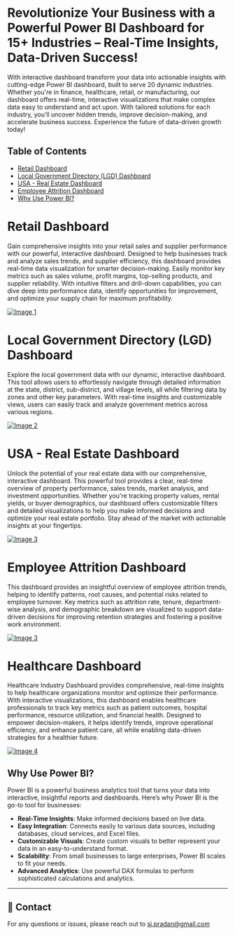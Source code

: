 # Revolutionize Your Business with a Powerful Power BI Dashboard for 15+ Industries – Real-Time Insights, Data-Driven Success!

With interactive dashboard transform your data into actionable insights with cutting-edge Power BI dashboard, built to serve 20 dynamic industries. Whether you're in finance, healthcare, retail, or manufacturing, our dashboard offers real-time, interactive visualizations that make complex data easy to understand and act upon. With tailored solutions for each industry, you’ll uncover hidden trends, improve decision-making, and accelerate business success. Experience the future of data-driven growth today!

## Table of Contents

- [Retail Dashboard](#retail-dashboard)
- [Local Government Directory (LGD) Dashboard](#local-government-directory-lgd-dashboard)
- [USA - Real Estate Dashboard](#usa---real-estate-dashboard)
- [Employee Attrition Dashboard](#employee-attrition-dashboard)
- [Why Use Power BI?](#why-use-power-bi)

# Retail Dashboard

Gain comprehensive insights into your retail sales and supplier performance with our powerful, interactive dashboard. Designed to help businesses track and analyze sales trends, and supplier efficiency, this dashboard provides real-time data visualization for smarter decision-making. Easily monitor key metrics such as sales volume, profit margins, top-selling products, and supplier reliability. With intuitive filters and drill-down capabilities, you can dive deep into performance data, identify opportunities for improvement, and optimize your supply chain for maximum profitability.


[![Image 1](https://github.com/sjpradhan/Dashboards/blob/gh-pages/Images/Retail%20Dashboard.png)](https://app.powerbi.com/view?r=eyJrIjoiYzU5OWJjOGQtOGNjNy00MjY0LTkwZWEtZjIwNDA1ODhlMmJmIiwidCI6ImNmMzM1YjY0LTg5NzAtNGZiNS1hYWVlLTczMTMwYzczNTEzOSJ9&pageName=61601f004800b9036737)

# Local Government Directory (LGD) Dashboard

Explore the local government data with our dynamic, interactive dashboard. This tool allows users to effortlessly navigate through detailed information at the state, district, sub-district, and village levels, all while filtering data by zones and other key parameters. With real-time insights and customizable views, users can easily track and analyze government metrics across various regions.

[![Image 2](https://github.com/sjpradhan/Dashboards/blob/gh-pages/Images/LGD-%20Dashboard.png)](https://app.powerbi.com/view?r=eyJrIjoiMjYwNDU0MzgtN2M2NC00M2UwLTljZWUtY2FmNGNjNGUxYjA5IiwidCI6ImNmMzM1YjY0LTg5NzAtNGZiNS1hYWVlLTczMTMwYzczNTEzOSJ9&pageName=848ad9c79b1971ff7579)

# USA - Real Estate Dashboard

Unlock the potential of your real estate data with our comprehensive, interactive dashboard. This powerful tool provides a clear, real-time overview of property performance, sales trends, market analysis, and investment opportunities. Whether you're tracking property values, rental yields, or buyer demographics, our dashboard offers customizable filters and detailed visualizations to help you make informed decisions and optimize your real estate portfolio. Stay ahead of the market with actionable insights at your fingertips.

[![Image 3](https://github.com/sjpradhan/Dashboards/blob/gh-pages/Images/USA%20Real%20Estate%20Dashboard.png)](https://app.powerbi.com/view?r=eyJrIjoiZGI5OGQ5MzktZDYwMS00ZjAyLWJlZjgtYWE4MThmZmIwOGQ1IiwidCI6ImNmMzM1YjY0LTg5NzAtNGZiNS1hYWVlLTczMTMwYzczNTEzOSJ9)

# Employee Attrition Dashboard

This dashboard provides an insightful overview of employee attrition trends, helping to identify patterns, root causes, and potential risks related to employee turnover. Key metrics such as attrition rate, tenure, department-wise analysis, and demographic breakdown are visualized to support data-driven decisions for improving retention strategies and fostering a positive work environment.

[![Image 3](https://github.com/sjpradhan/Dashboards/blob/gh-pages/Images/HR%20Attrition.png)](https://app.powerbi.com/view?r=eyJrIjoiNzVmNjI3YjItODE1Zi00Mzc5LTk4MDctMmQyNTQ4NGU4OTIzIiwidCI6ImNmMzM1YjY0LTg5NzAtNGZiNS1hYWVlLTczMTMwYzczNTEzOSJ9&pageName=28bb6b8bb2c36d15fb38)

# Healthcare Dashboard

Healthcare Industry Dashboard provides comprehensive, real-time insights to help healthcare organizations monitor and optimize their performance. With interactive visualizations, this dashboard enables healthcare professionals to track key metrics such as patient outcomes, hospital performance, resource utilization, and financial health. Designed to empower decision-makers, it helps identify trends, improve operational efficiency, and enhance patient care, all while enabling data-driven strategies for a healthier future.

[![Image 4](https://github.com/sjpradhan/Dashboards/blob/gh-pages/Images/Healthcare.png)](https://app.powerbi.com/view?r=eyJrIjoiYzZlNTJjNzgtZWZlYS00ZDgyLTgyMzItYjlhY2JjZTAyYTY1IiwidCI6ImNmMzM1YjY0LTg5NzAtNGZiNS1hYWVlLTczMTMwYzczNTEzOSJ9&pageName=fef90244ad61444701e5)

## Why Use Power BI?

Power BI is a powerful business analytics tool that turns your data into interactive, insightful reports and dashboards. Here’s why Power BI is the go-to tool for businesses:

- **Real-Time Insights**: Make informed decisions based on live data.
- **Easy Integration**: Connects easily to various data sources, including databases, cloud services, and Excel files.
- **Customizable Visuals**: Create custom visuals to better represent your data in an easy-to-understand format.
- **Scalability**: From small businesses to large enterprises, Power BI scales to fit your needs.
- **Advanced Analytics**: Use powerful DAX formulas to perform sophisticated calculations and analytics.

---


## 🤝 Contact

For any questions or issues, please reach out to [sj.pradan@gmail.com](mailto:youremail@example.com)


